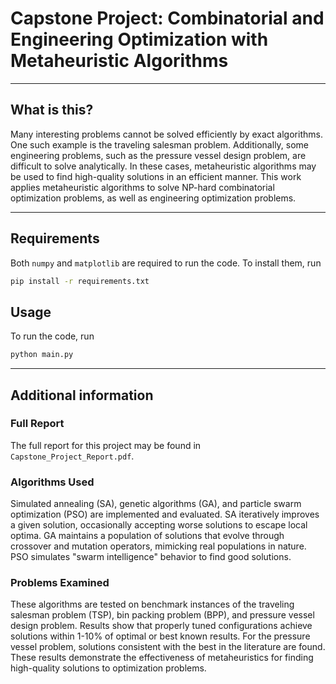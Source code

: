 # Capstone Project: Combinatorial and Engineering Optimization with Metaheuristic Algorithms

---

## What is this?

Many interesting problems cannot be solved efficiently by exact algorithms. One such example is the traveling salesman problem.
Additionally, some engineering problems, such as the pressure vessel design problem, are difficult to solve analytically.
In these cases, metaheuristic algorithms may be used to find high-quality solutions in an efficient manner.
This work applies metaheuristic algorithms to solve NP-hard combinatorial optimization problems, as well as engineering optimization problems.


---

## Requirements

Both `numpy` and `matplotlib` are required to run the code. To install them, run

```bash
pip install -r requirements.txt
```


## Usage

To run the code, run 

```bash
python main.py
```

---


## Additional information

### Full Report

The full report for this project may be found in `Capstone_Project_Report.pdf`.

### Algorithms Used

Simulated annealing (SA), genetic algorithms (GA), and particle swarm optimization (PSO) are implemented and evaluated.
SA iteratively improves a given solution, occasionally accepting worse solutions to escape local optima.
GA maintains a population of solutions that evolve through crossover and mutation operators, mimicking real populations in nature.
PSO simulates "swarm intelligence" behavior to find good solutions.

### Problems Examined

These algorithms are tested on benchmark instances of the traveling salesman problem (TSP), bin packing problem (BPP), and pressure vessel design problem.
Results show that properly tuned configurations achieve solutions within 1-10% of optimal or best known results.
For the pressure vessel problem, solutions consistent with the best in the literature are found.
These results demonstrate the effectiveness of metaheuristics for finding high-quality solutions to optimization problems.





